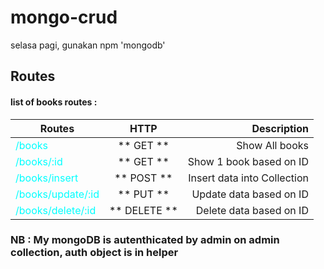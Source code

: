 # mongo-crud
selasa pagi, gunakan npm 'mongodb'

## Routes
#### list of books routes :

|Routes                                         |HTTP        |Description                |
|-----------------------------------------------|:----------:|--------------------------:|
|<div style="color:cyan">/books</div>           |** GET **   |Show All books             |
|<div style="color:cyan">/books/:id</div>       |** GET **   |Show 1 book based on ID    |
|<div style="color:cyan">/books/insert</div>    |** POST **  |Insert data into Collection|
|<div style="color:cyan">/books/update/:id</div>|** PUT **   |Update data based on ID    |
|<div style="color:cyan">/books/delete/:id</div>|** DELETE **|Delete data based on ID    |

### NB : My mongoDB is autenthicated by admin on admin collection, auth object is in helper
